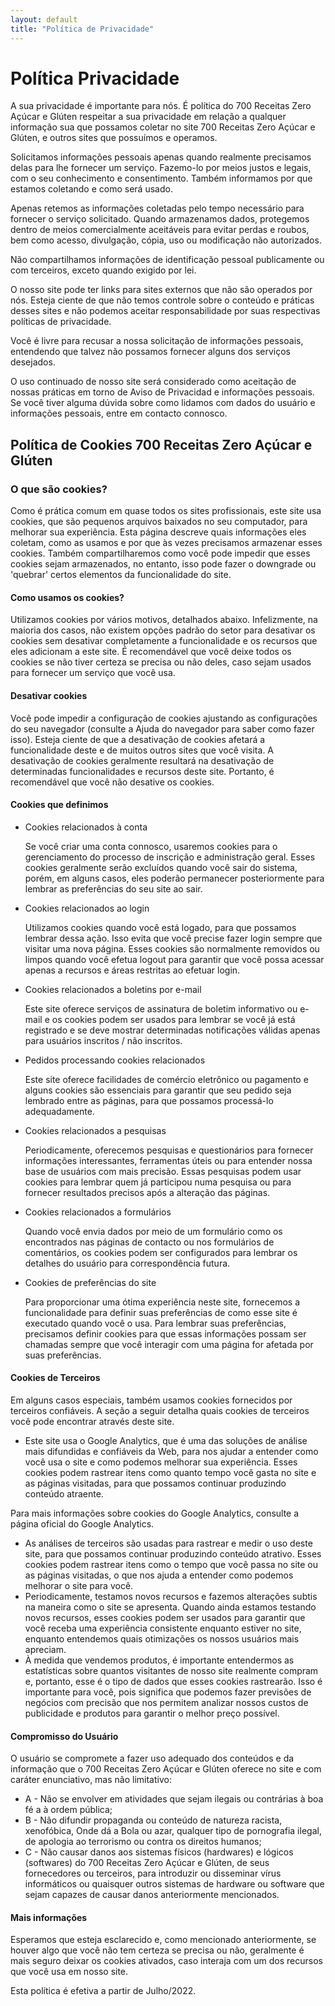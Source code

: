 ```yaml
---
layout: default
title: "Política de Privacidade"
---
```


<div class="pt-10 w-full">
  <div class="w-1/2 mx-auto">
    <h1 class="text-4xl mb-12">Política Privacidade</h1>
    <p class="mb-8 text-lg">
      A sua privacidade é importante para nós. É política do 700 Receitas Zero Açúcar e Glúten respeitar a sua privacidade em relação a qualquer informação sua que possamos coletar no site 700 Receitas Zero Açúcar e Glúten, e outros sites que possuímos e operamos.
    </p>
    <p class="mb-8 text-lg">
      Solicitamos informações pessoais apenas quando realmente precisamos delas para lhe fornecer um serviço. Fazemo-lo por meios justos e legais, com o seu conhecimento e consentimento. Também informamos por que estamos coletando e como será usado.
    </p>
    <p class="mb-8 text-lg">
      Apenas retemos as informações coletadas pelo tempo necessário para fornecer o serviço solicitado. Quando armazenamos dados, protegemos dentro de meios comercialmente aceitáveis ​​para evitar perdas e roubos, bem como acesso, divulgação, cópia, uso ou modificação não autorizados.
    </p>
    <p class="mb-8 text-lg">
      Não compartilhamos informações de identificação pessoal publicamente ou com terceiros, exceto quando exigido por lei.
    </p>
    <p class="mb-8 text-lg">
      O nosso site pode ter links para sites externos que não são operados por nós. Esteja ciente de que não temos controle sobre o conteúdo e práticas desses sites e não podemos aceitar responsabilidade por suas respectivas políticas de privacidade.
    </p>
    <p class="mb-8 text-lg">
      Você é livre para recusar a nossa solicitação de informações pessoais, entendendo que talvez não possamos fornecer alguns dos serviços desejados.
    </p>
    <p class="mb-8 text-lg">
      O uso continuado de nosso site será considerado como aceitação de nossas práticas em torno de Aviso de Privacidad e informações pessoais. Se você tiver alguma dúvida sobre como lidamos com dados do usuário e informações pessoais, entre em contacto connosco.
    </p>
    <h2 class="text-[3rem] mb-12">Política de Cookies 700 Receitas Zero Açúcar e Glúten</h2>
    <h3 class="text-4xl mb-12">O que são cookies?</h3>
    <p class="mb-8 text-lg">
      Como é prática comum em quase todos os sites profissionais, este site usa cookies, que são pequenos arquivos baixados no seu computador, para melhorar sua experiência. Esta página descreve quais informações eles coletam, como as usamos e por que às vezes precisamos armazenar esses cookies. Também compartilharemos como você pode impedir que esses cookies sejam armazenados, no entanto, isso pode fazer o downgrade ou 'quebrar' certos elementos da funcionalidade do site.
    </p>
    <h4 class="text-4xl mb-12">Como usamos os cookies?</h4>
    <p class="mb-8 text-lg">
      Utilizamos cookies por vários motivos, detalhados abaixo. Infelizmente, na maioria dos casos, não existem opções padrão do setor para desativar os cookies sem desativar completamente a funcionalidade e os recursos que eles adicionam a este site. É recomendável que você deixe todos os cookies se não tiver certeza se precisa ou não deles, caso sejam usados ​​para fornecer um serviço que você usa.
    </p>
    <h4 class="text-4xl mb-12">Desativar cookies</h4>
    <p class="mb-8 text-lg">
      Você pode impedir a configuração de cookies ajustando as configurações do seu navegador (consulte a Ajuda do navegador para saber como fazer isso). Esteja ciente de que a desativação de cookies afetará a funcionalidade deste e de muitos outros sites que você visita. A desativação de cookies geralmente resultará na desativação de determinadas funcionalidades e recursos deste site. Portanto, é recomendável que você não desative os cookies.
    </p>
    <h4 class="text-4xl mb-12">Cookies que definimos</h4>
    <p class="mb-8 text-lg">
      <ul class="list-disc">
        <li>
          <p class="mb-8 text-lg">
            Cookies relacionados à conta
          </p>
          <p class="mb-8 text-lg">
            Se você criar uma conta connosco, usaremos cookies para o gerenciamento do processo de inscrição e administração geral. Esses cookies geralmente serão excluídos quando você sair do sistema, porém, em alguns casos, eles poderão permanecer posteriormente para lembrar as preferências do seu site ao sair.
          </p>
        </li>
        <li>
          <p class="mb-8 text-lg">
            Cookies relacionados ao login
          </p>
          <p class="mb-8 text-lg">
            Utilizamos cookies quando você está logado, para que possamos lembrar dessa ação. Isso evita que você precise fazer login sempre que visitar uma nova página. Esses cookies são normalmente removidos ou limpos quando você efetua logout para garantir que você possa acessar apenas a recursos e áreas restritas ao efetuar login.
          </p>
        </li>
        <li>
          <p class="mb-8 text-lg">
            Cookies relacionados a boletins por e-mail
          </p>
          <p class="mb-8 text-lg">
            Este site oferece serviços de assinatura de boletim informativo ou e-mail e os cookies podem ser usados ​​para lembrar se você já está registrado e se deve mostrar determinadas notificações válidas apenas para usuários inscritos / não inscritos.
          </p>
        </li>
        <li>
          <p class="mb-8 text-lg">
            Pedidos processando cookies relacionados
          </p>
          <p class="mb-8 text-lg">
            Este site oferece facilidades de comércio eletrônico ou pagamento e alguns cookies são essenciais para garantir que seu pedido seja lembrado entre as páginas, para que possamos processá-lo adequadamente.
          </p>
        </li>
        <li>
          <p class="mb-8 text-lg">
            Cookies relacionados a pesquisas
          </p>
          <p class="mb-8 text-lg">
            Periodicamente, oferecemos pesquisas e questionários para fornecer informações interessantes, ferramentas úteis ou para entender nossa base de usuários com mais precisão. Essas pesquisas podem usar cookies para lembrar quem já participou numa pesquisa ou para fornecer resultados precisos após a alteração das páginas.
          </p>
        </li>
        <li>
          <p class="mb-8 text-lg">
            Cookies relacionados a formulários
          </p>
          <p class="mb-8 text-lg">
            Quando você envia dados por meio de um formulário como os encontrados nas páginas de contacto ou nos formulários de comentários, os cookies podem ser configurados para lembrar os detalhes do usuário para correspondência futura.
          </p>
        </li>
        <li>
          <p class="mb-8 text-lg">
            Cookies de preferências do site
          </p>
          <p class="mb-8 text-lg">
            Para proporcionar uma ótima experiência neste site, fornecemos a funcionalidade para definir suas preferências de como esse site é executado quando você o usa. Para lembrar suas preferências, precisamos definir cookies para que essas informações possam ser chamadas sempre que você interagir com uma página for afetada por suas preferências.
          </p>
        </li>
      </ul>
    </p>
    <h4 class="text-4xl mb-12">Cookies de Terceiros</h4>
    <p class="mb-8 text-lg">
      Em alguns casos especiais, também usamos cookies fornecidos por terceiros confiáveis. A seção a seguir detalha quais cookies de terceiros você pode encontrar através deste site.
    </p>
    <p class="mb-8 text-lg">
      <ul class="list-disc">
        <li>
          <p class="mb-8 text-lg">
            Este site usa o Google Analytics, que é uma das soluções de análise mais difundidas e confiáveis ​​da Web, para nos ajudar a entender como você usa o site e como podemos melhorar sua experiência. Esses cookies podem rastrear itens como quanto tempo você gasta no site e as páginas visitadas, para que possamos continuar produzindo conteúdo atraente.
          </p>
        </li>
      </ul>
    </p>
    <p class="mb-8 text-lg">
      Para mais informações sobre cookies do Google Analytics, consulte a página oficial do Google Analytics.
    </p>
    <p class="mb-8 text-lg">
      <ul class="list-disc">
        <li class="mb-8 text-lg">
          As análises de terceiros são usadas para rastrear e medir o uso deste site, para que possamos continuar produzindo conteúdo atrativo. Esses cookies podem rastrear itens como o tempo que você passa no site ou as páginas visitadas, o que nos ajuda a entender como podemos melhorar o site para você.
        </li>
        <li class="mb-8 text-lg">
          Periodicamente, testamos novos recursos e fazemos alterações subtis na maneira como o site se apresenta. Quando ainda estamos testando novos recursos, esses cookies podem ser usados ​​para garantir que você receba uma experiência consistente enquanto estiver no site, enquanto entendemos quais otimizações os nossos usuários mais apreciam.
        </li>
        <li class="mb-8 text-lg">
          À medida que vendemos produtos, é importante entendermos as estatísticas sobre quantos visitantes de nosso site realmente compram e, portanto, esse é o tipo de dados que esses cookies rastrearão. Isso é importante para você, pois significa que podemos fazer previsões de negócios com precisão que nos permitem analizar nossos custos de publicidade e produtos para garantir o melhor preço possível.
        </li>
      </ul>
    </p>
    <h4 class="text-4xl mb-12">Compromisso do Usuário</h4>
    <p class="mb-8 text-lg">
      O usuário se compromete a fazer uso adequado dos conteúdos e da informação que o 700 Receitas Zero Açúcar e Glúten oferece no site e com caráter enunciativo, mas não limitativo:
    </p>
    <p class="mb-8 text-lg">
      <ul class="list-disc">
        <li class="mb-8 text-lg">
          A - Não se envolver em atividades que sejam ilegais ou contrárias à boa fé a à ordem pública;
        </li>
        <li class="mb-8 text-lg">
          B - Não difundir propaganda ou conteúdo de natureza racista, xenofóbica, Onde dá a Bola ou azar, qualquer tipo de pornografia ilegal, de apologia ao terrorismo ou contra os direitos humanos;
        </li>
        <li class="mb-8 text-lg">
          C - Não causar danos aos sistemas físicos (hardwares) e lógicos (softwares) do 700 Receitas Zero Açúcar e Glúten, de seus fornecedores ou terceiros, para introduzir ou disseminar vírus informáticos ou quaisquer outros sistemas de hardware ou software que sejam capazes de causar danos anteriormente mencionados.
        </li>
      </ul>
    </p>
    <h4 class="text-4xl mb-12">Mais informações</h4>
    <p class="mb-8 text-lg">
      Esperamos que esteja esclarecido e, como mencionado anteriormente, se houver algo que você não tem certeza se precisa ou não, geralmente é mais seguro deixar os cookies ativados, caso interaja com um dos recursos que você usa em nosso site.
    </p>
    <p class="mb-8 text-lg">
      Esta política é efetiva a partir de Julho/2022.
    </p>
  </div>
</div>